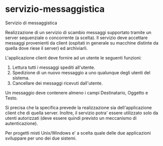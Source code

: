 # servizio-messaggistica

Servizio di messaggistica 

Realizzazione di un servizio di scambio messaggi supportato tramite un server
sequenziale o concorrente (a scelta). Il servizio deve accettare messaggi 
provenienti da client (ospitati in generale su macchine distinte da quella 
dove riese il server) ed archiviarli.  

L'applicazione client deve fornire ad un utente le seguenti funzioni:
1. Lettura tutti i messaggi spediti all'utente.
2. Spedizione di un nuovo messaggio a uno qualunque degli utenti del sistema.
3. Cancellare dei messaggi ricevuti dall'utente.

Un messaggio deve contenere almeno i campi Destinatario, Oggetto e Testo.

Si precisa che la specifica prevede la realizzazione sia dell'applicazione client
che di quella server. Inoltre, il servizio potra' essere utilizzato solo
da utenti autorizzati (deve essere quindi previsto un meccanismo di autenticazione).                       

Per progetti misti Unix/Windows e' a scelta quale delle due applicazioni 
sviluppare per uno dei due sistemi.
